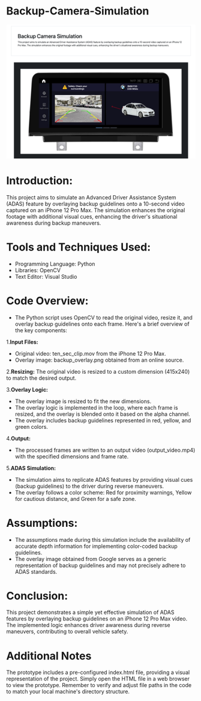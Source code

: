 # Backup-Camera-Simulation
![ADAS Image](https://github.com/LadyEngineerHere/ladyengineerhere-image-resources/raw/main/adas.png)


# Introduction:

This project aims to simulate an Advanced Driver Assistance System (ADAS) feature by overlaying backup guidelines onto a 10-second video captured on an iPhone 12 Pro Max. The simulation enhances the original footage with additional visual cues, enhancing the driver's situational awareness during backup maneuvers.

# Tools and Techniques Used:

- Programming Language: Python
- Libraries: OpenCV
- Text Editor: Visual Studio

# Code Overview:

- The Python script uses OpenCV to read the original video, resize it, and overlay backup guidelines onto each frame. Here's a brief overview of the key components:

1.**Input Files:**
- Original video: ten_sec_clip.mov from the iPhone 12 Pro Max.
- Overlay image: backup_overlay.png obtained from an online source.

2.**Resizing:**
The original video is resized to a custom dimension (415x240) to match the desired output.

3.**Overlay Logic:**
- The overlay image is resized to fit the new dimensions.
- The overlay logic is implemented in the loop, where each frame is resized, and the overlay is blended onto it based on the alpha channel.
- The overlay includes backup guidelines represented in red, yellow, and green colors.

4.**Output:**
- The processed frames are written to an output video (output_video.mp4) with the specified dimensions and frame rate.

5.**ADAS Simulation:**
- The simulation aims to replicate ADAS features by providing visual cues (backup guidelines) to the driver during reverse maneuvers.
- The overlay follows a color scheme: Red for proximity warnings, Yellow for cautious distance, and Green for a safe zone.

# Assumptions:
- The assumptions made during this simulation include the availability of accurate depth information for implementing color-coded backup guidelines.
- The overlay image obtained from Google serves as a generic representation of backup guidelines and may not precisely adhere to ADAS standards.

# Conclusion:
This project demonstrates a simple yet effective simulation of ADAS features by overlaying backup guidelines on an iPhone 12 Pro Max video. The implemented logic enhances driver awareness during reverse maneuvers, contributing to overall vehicle safety.

# Additional Notes

The prototype includes a pre-configured index.html file, providing a visual representation of the project. Simply open the HTML file in a web browser to view the prototype.
Remember to verify and adjust file paths in the code to match your local machine's directory structure.
